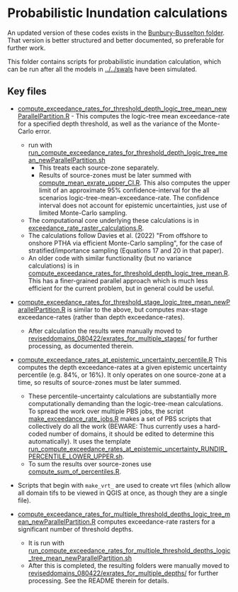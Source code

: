 # Probabilistic Inundation calculations

An updated version of these codes exists in the [Bunbury-Busselton folder](../../../bunbury_busselton). That version is better structured and better documented, so preferable for further work.

This folder contains scripts for probabilistic inundation calculation, which can be run after all the models in [../../swals](../../swals) have been simulated. 

## Key files

* [compute_exceedance_rates_for_threshold_depth_logic_tree_mean_newParallelPartition.R](compute_exceedance_rates_for_threshold_depth_logic_tree_mean_newParallelPartition.R) - This computes the logic-tree mean exceedance-rate for a specified depth threshold, as well as the variance of the Monte-Carlo error. 
    * run with [run_compute_exceedance_rates_for_threshold_depth_logic_tree_mean_newParallelPartition.sh](run_compute_exceedance_rates_for_threshold_depth_logic_tree_mean_newParallelPartition.sh)
      * This treats each source-zone separately. 
      * Results of source-zones must be later summed with [compute_mean_exrate_upper_CI.R](compute_mean_exrate_upper_CI.R). This also computes the upper limit of an approximate 95% confidence-interval for the all scenarios logic-tree-mean-exceedance-rate. The confidence interval does not account for epistemic uncertainties, just use of limited Monte-Carlo sampling.
    * The computational core underlying these calculations is in [exceedance_rate_raster_calculations.R](exceedance_rate_raster_calculations.R).
    * The calculations follow Davies et al. (2022) "From offshore to onshore PTHA via efficient Monte-Carlo sampling", for the case of stratified/importance sampling (Equations 17 and 20 in that paper).
    * An older code with similar functionality (but no variance calculations) is in [compute_exceedance_rates_for_threshold_depth_logic_tree_mean.R](compute_exceedance_rates_for_threshold_depth_logic_tree_mean.R). This has a finer-grained parallel approach which is much less efficient for the current problem, but in general could be useful.

* [compute_exceedance_rates_for_threshold_stage_logic_tree_mean_newParallelPartition.R](compute_exceedance_rates_for_threshold_stage_logic_tree_mean_newParallelPartition.R) is similar to the above, but computes max-stage exceedance-rates (rather than depth exceedance-rates). 
    * After calculation the results were manually moved to [reviseddomains_080422/exrates_for_multiple_stages/](reviseddomains_080422/exrates_for_multiple_stages/) for further processing, as documented therein.

* [compute_exceedance_rates_at_epistemic_uncertainty_percentile.R](compute_exceedance_rates_at_epistemic_uncertainty_percentile.R) This computes the depth exceedance-rates at a given epistemic uncertainty percentile (e.g. 84%, or 16%). It only operates on one source-zone at a time, so results of source-zones must be later summed.
    * These percentile-uncertainty calculations are substantially more computationally demanding than the logic-tree-mean calculations. To spread the work over multiple PBS jobs, the script [make_exceedance_rate_jobs.R](make_exceedance_rate_jobs.R) makes a set of PBS scripts that collectively do all the work (BEWARE: Thus currently uses a hard-coded number of domains, it should be edited to determine this automatically). It uses the template [run_compute_exceedance_rates_at_epistemic_uncertainty_RUNDIR_PERCENTILE_LOWER_UPPER.sh](run_compute_exceedance_rates_at_epistemic_uncertainty_RUNDIR_PERCENTILE_LOWER_UPPER.sh).
    * To sum the results over source-zones use [compute_sum_of_percentiles.R](compute_sum_of_percentiles.R). 

* Scripts that begin with `make_vrt_` are used to create vrt files (which allow all domain tifs to be viewed in QGIS at once, as though they are a single file).

* [compute_exceedance_rates_for_multiple_threshold_depths_logic_tree_mean_newParallelPartition.R](compute_exceedance_rates_for_multiple_threshold_depths_logic_tree_mean_newParallelPartition.R) computes exceedance-rate rasters for a significant number of threshold depths.
    * It is run with [run_compute_exceedance_rates_for_multiple_threshold_depths_logic_tree_mean_newParallelPartition.sh](run_compute_exceedance_rates_for_multiple_threshold_depths_logic_tree_mean_newParallelPartition.sh)
    * After this is completed, the resulting folders were manually moved to [reviseddomains_080422/exrates_for_multiple_depths/](reviseddomains_080422/exrates_for_multiple_depths/) for further processing. See the README therein for details.
